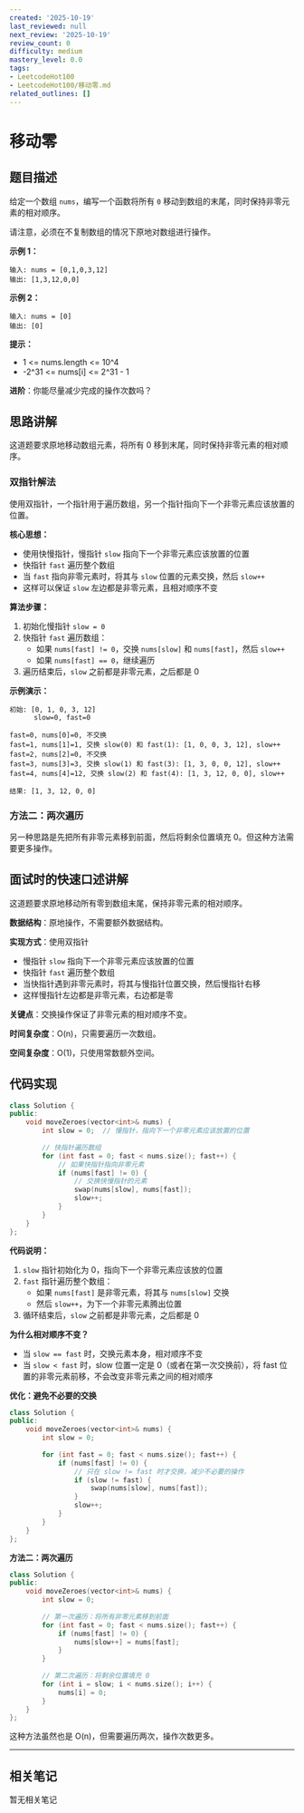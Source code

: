 ```yaml
---
created: '2025-10-19'
last_reviewed: null
next_review: '2025-10-19'
review_count: 0
difficulty: medium
mastery_level: 0.0
tags:
- LeetcodeHot100
- LeetcodeHot100/移动零.md
related_outlines: []
---
```

# 移动零

## 题目描述

给定一个数组 `nums`，编写一个函数将所有 `0` 移动到数组的末尾，同时保持非零元素的相对顺序。

请注意，必须在不复制数组的情况下原地对数组进行操作。

**示例 1：**
```
输入: nums = [0,1,0,3,12]
输出: [1,3,12,0,0]
```

**示例 2：**
```
输入: nums = [0]
输出: [0]
```

**提示：**
- 1 <= nums.length <= 10^4
- -2^31 <= nums[i] <= 2^31 - 1

**进阶**：你能尽量减少完成的操作次数吗？

## 思路讲解

这道题要求原地移动数组元素，将所有 0 移到末尾，同时保持非零元素的相对顺序。

### 双指针解法

使用双指针，一个指针用于遍历数组，另一个指针指向下一个非零元素应该放置的位置。

**核心思想：**
- 使用快慢指针，慢指针 `slow` 指向下一个非零元素应该放置的位置
- 快指针 `fast` 遍历整个数组
- 当 `fast` 指向非零元素时，将其与 `slow` 位置的元素交换，然后 `slow++`
- 这样可以保证 `slow` 左边都是非零元素，且相对顺序不变

**算法步骤：**
1. 初始化慢指针 `slow = 0`
2. 快指针 `fast` 遍历数组：
   - 如果 `nums[fast] != 0`，交换 `nums[slow]` 和 `nums[fast]`，然后 `slow++`
   - 如果 `nums[fast] == 0`，继续遍历
3. 遍历结束后，`slow` 之前都是非零元素，之后都是 0

**示例演示：**
```
初始: [0, 1, 0, 3, 12]
      slow=0, fast=0

fast=0, nums[0]=0, 不交换
fast=1, nums[1]=1, 交换 slow(0) 和 fast(1): [1, 0, 0, 3, 12], slow++
fast=2, nums[2]=0, 不交换
fast=3, nums[3]=3, 交换 slow(1) 和 fast(3): [1, 3, 0, 0, 12], slow++
fast=4, nums[4]=12, 交换 slow(2) 和 fast(4): [1, 3, 12, 0, 0], slow++

结果: [1, 3, 12, 0, 0]
```

### 方法二：两次遍历
另一种思路是先把所有非零元素移到前面，然后将剩余位置填充 0。但这种方法需要更多操作。

## 面试时的快速口述讲解

这道题要求原地移动所有零到数组末尾，保持非零元素的相对顺序。

**数据结构**：原地操作，不需要额外数据结构。

**实现方式**：使用双指针
- 慢指针 `slow` 指向下一个非零元素应该放置的位置
- 快指针 `fast` 遍历整个数组
- 当快指针遇到非零元素时，将其与慢指针位置交换，然后慢指针右移
- 这样慢指针左边都是非零元素，右边都是零

**关键点**：交换操作保证了非零元素的相对顺序不变。

**时间复杂度**：O(n)，只需要遍历一次数组。

**空间复杂度**：O(1)，只使用常数额外空间。

## 代码实现

```cpp
class Solution {
public:
    void moveZeroes(vector<int>& nums) {
        int slow = 0;  // 慢指针，指向下一个非零元素应该放置的位置
        
        // 快指针遍历数组
        for (int fast = 0; fast < nums.size(); fast++) {
            // 如果快指针指向非零元素
            if (nums[fast] != 0) {
                // 交换快慢指针的元素
                swap(nums[slow], nums[fast]);
                slow++;
            }
        }
    }
};
```

**代码说明：**
1. `slow` 指针初始化为 0，指向下一个非零元素应该放的位置
2. `fast` 指针遍历整个数组：
   - 如果 `nums[fast]` 是非零元素，将其与 `nums[slow]` 交换
   - 然后 `slow++`，为下一个非零元素腾出位置
3. 循环结束后，`slow` 之前都是非零元素，之后都是 0

**为什么相对顺序不变？**
- 当 `slow == fast` 时，交换元素本身，相对顺序不变
- 当 `slow < fast` 时，slow 位置一定是 0（或者在第一次交换前），将 fast 位置的非零元素前移，不会改变非零元素之间的相对顺序

**优化：避免不必要的交换**
```cpp
class Solution {
public:
    void moveZeroes(vector<int>& nums) {
        int slow = 0;
        
        for (int fast = 0; fast < nums.size(); fast++) {
            if (nums[fast] != 0) {
                // 只在 slow != fast 时才交换，减少不必要的操作
                if (slow != fast) {
                    swap(nums[slow], nums[fast]);
                }
                slow++;
            }
        }
    }
};
```

**方法二：两次遍历**
```cpp
class Solution {
public:
    void moveZeroes(vector<int>& nums) {
        int slow = 0;
        
        // 第一次遍历：将所有非零元素移到前面
        for (int fast = 0; fast < nums.size(); fast++) {
            if (nums[fast] != 0) {
                nums[slow++] = nums[fast];
            }
        }
        
        // 第二次遍历：将剩余位置填充 0
        for (int i = slow; i < nums.size(); i++) {
            nums[i] = 0;
        }
    }
};
```

这种方法虽然也是 O(n)，但需要遍历两次，操作次数更多。


---

## 相关笔记
<!-- 自动生成 -->

暂无相关笔记

